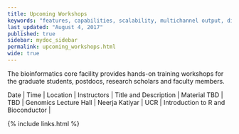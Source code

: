 ```yaml
---
title: Upcoming Workshops 
keywords: "features, capabilities, scalability, multichannel output, dita, hats, comparison, benefits"
last_updated: "August 4, 2017"
published: true
sidebar: mydoc_sidebar
permalink: upcoming_workshops.html
wide: true
---
```


The bioinformatics core facility provides hands-on training workshops for the graduate students, postdocs, research scholars and faculty members.

Date         | Time             | Location      | Instructors  | Title and Description | Material
TBD | TBD  | Genomics Lecture Hall | Neerja Katiyar | UCR         | Introduction to R and Bioconductor |

{% include links.html %}
